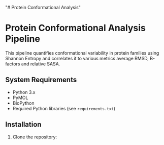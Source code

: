 "# Protein Conformational Analysis" 
# Protein Conformational Analysis Pipeline

This pipeline quantifies conformational variability in protein families using Shannon Entropy and correlates it to various metrics average RMSD, B-factors and relative SASA.

## System Requirements
- Python 3.x
- PyMOL
- BioPython
- Required Python libraries (see `requirements.txt`)

## Installation
1. Clone the repository:
